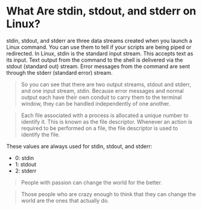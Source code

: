 # What Are stdin, stdout, and stderr on Linux?
stdin, stdout, and stderr are three data streams created when you launch a Linux command. You can use them to tell if your scripts are being piped or redirected.
In Linux, stdin is the standard input stream. This accepts text as its input. Text output from the command to the shell is delivered via the stdout (standard out) stream. Error messages from the command are sent through the stderr (standard error) stream.

> So you can see that there are two output streams, stdout and stderr, and one input stream, stdin. Because error messages and normal output each have their own conduit to carry them to the terminal window, they can be handled independently of one another.

> Each file associated with a process is allocated a unique number to identify it. This is known as the file descriptor. Whenever an action is required to be performed on a file, the file descriptor is used to identify the file.

These values are always used for stdin, stdout, and stderr:
* 0: stdin
* 1: stdout
* 2: stderr

> People with passion can change the world for the better.

> Those people who are crazy enough to think that they can change the world are the ones that actually do.
